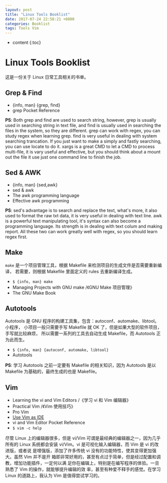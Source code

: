 ```yaml
---
layout: post
title: "Linux Tools Booklist"
date: 2017-07-24 22:58:21 +0800
categories: Booklist
tags: Tools Vim
---
```


* content
{:toc}

# Linux Tools Booklist

这是一份关于 Linux 日常工具相关的书单。

## Grep & Find

+ {info, man} {grep, find}
+ grep Pocket Reference

**PS**: Both grep and find are used to search string, however, grep is usually
used in searching string in text file, and find is usually used in searching
the files in the system, so they are different. grep can work with regex, you
can study regex when learning grep. find is very useful in dealing with system
searching trancation. If you just want to make a simply and fastly searching,
you can use locate to do it. xargs is a great CMD to let a CMD to process
multi-file, it is vary useful and effective, but you should think about a
mount out the file it use just one command line to finish the job.


## Sed & AWK

+ {info, man} {sed,awk}
+ sed & awk
+ The awk programming language
+ Effective awk programming

**PS**: sed's advantage is to search and replace the text, what's more, it also
used to format the raw txt data, it is very useful in dealing with text line.
awk is a powerful text manipulating tool, it's syntax can also become a
programming language. Its strength is in dealing with text colum and making
report. All these two can work greatly well with regex, so you should learn
regex first.

## Make

`make` 是一个项目管理工具，根据 Makefile 来检测项目的生成文件是否需要重新编译，
若需要，则根据 Makefile 里面定义的 rules 去重新编译生成。

+ `$ {info, man} make`
+ Managing Projects with GNU make /《GNU Make 项目管理》
+ The GNU Make Book

## Autotools

Autotools 是 GNU 程序的构建工具集，包含：autoconf、automake、libtool。小程序，
小项目一般只需要手写 Makefile 就 OK 了，但是如果大型的软件项目，手写就比较麻烦，
所以需要一系列的工具去自动生成 Makefile，而 Autotools 正为此而生。

+ `$ {info, man} {autoconf, automake, libtool}`
+ Autotools

**PS**: 学习 Autotools 之前一定要有 Makefile 的相关知识，因为 Autotools 是以
 Makefile 为基础的，最终生成的也是 Makefile。

## Vim

+ Learning the vi and Vim Editors /《学习 vi 和 Vim 编辑器》
+ Practical Vim /《Vim 使用技巧》
+ Pro Vim
+ [Use Vim as IDE](https://github.com/yangyangwithgnu/use_vim_as_ide)
+ vi and Vim Editor Pocket Reference
+ `$ vim -c help`

尽管 Linux 上的编辑器很多，但是 vi/Vim 可谓是最经典的编辑器之一，因为几乎所有的
Linux 系统都会安装 vi/Vim。vi 是可视化输入编辑器，而 Vim 是 vi 的改进版，或者说
是增强版，添加了许多传统 vi 没有的功能特性，使其变得更加强大。虽然 Vim 并不是开
箱即非常好用的，甚至有点过于简单，但是经过配置和调教，增加功能插件，一定何以满
足你在编辑上，特别是在编写程序的体验。一旦熟悉了 Vim 的操作，就能够提升编辑的效
率，甚至有种爱不释手的感觉。在学习 Linux 的道路上，我认为 Vim 是值得尝试学习的。
